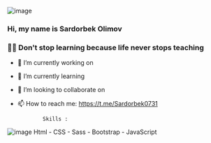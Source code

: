 ![image](https://github.com/Sardorbek0731/sardorbek0731/assets/98644551/778dfc15-a472-453e-9ef5-b4a4d7b4f361)
### Hi, my name is Sardorbek Olimov

### 👨‍🎓 Don't stop learning because life never stops teaching

- 🔭 I’m currently working on                                 
- 🌱 I’m currently learning                                   
- 👯 I’m looking to collaborate on                            
- 📫 How to reach me: https://t.me/Sardorbek0731

              Skills :                                                  
![image](https://github.com/Sardorbek0731/sardorbek0731/assets/98644551/ff0abc5c-2adb-497f-82ed-66a918242ac1) Html
                 - CSS
                 - Sass
                 - Bootstrap
                 - JavaScript
